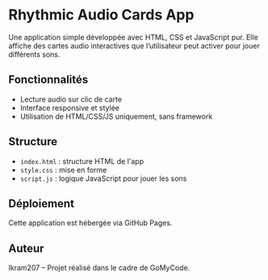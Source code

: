 # Rhythmic Audio Cards App

Une application simple développée avec HTML, CSS et JavaScript pur. Elle affiche des cartes audio interactives que l’utilisateur peut activer pour jouer différents sons.

## Fonctionnalités

- Lecture audio sur clic de carte
- Interface responsive et stylée
- Utilisation de HTML/CSS/JS uniquement, sans framework

## Structure

- `index.html` : structure HTML de l'app
- `style.css` : mise en forme
- `script.js` : logique JavaScript pour jouer les sons

## Déploiement

Cette application est hébergée via GitHub Pages.

## Auteur

Ikram207 – Projet réalisé dans le cadre de GoMyCode.
